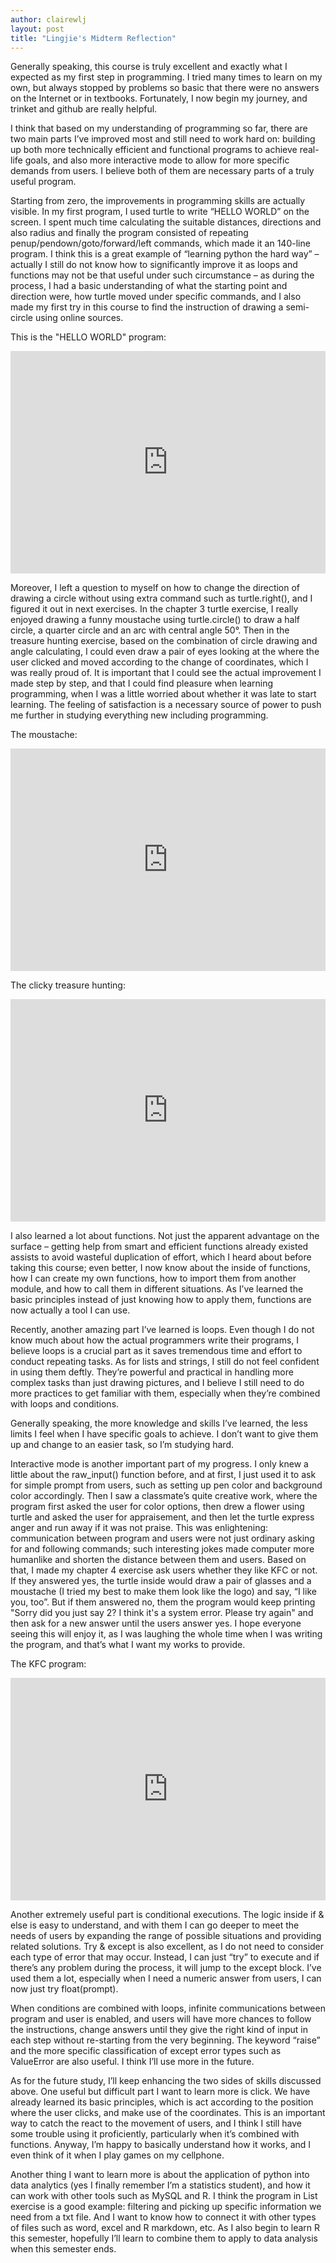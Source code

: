 ```yaml
---
author: clairewlj
layout: post
title: "Lingjie's Midterm Reflection"
---
```


Generally speaking, this course is truly excellent and exactly what I expected as my first step in programming. I tried many times to learn on my own, but always stopped by problems so basic that there were no answers on the Internet or in textbooks. Fortunately, I now begin my journey, and trinket and github are really helpful.

I think that based on my understanding of programming so far, there are two main parts I’ve improved most and still need to work hard on: building up both more technically efficient and functional programs to achieve real-life goals, and also more interactive mode to allow for more specific demands from users. I believe both of them are necessary parts of a truly useful program.

Starting from zero, the improvements in programming skills are actually visible. In my first program, I used turtle to write “HELLO WORLD” on the screen. I spent much time calculating the suitable distances, directions and also radius and finally the program consisted of repeating penup/pendown/goto/forward/left commands, which made it an 140-line program. I think this is a great example of “learning python the hard way” – actually I still do not know how to significantly improve it as loops and functions may not be that useful under such circumstance – as during the process, I had a basic understanding of what the starting point and direction were, how turtle moved under specific commands, and I also made my first try in this course to find the instruction of drawing a semi-circle using online sources. 

This is the "HELLO WORLD" program:
<iframe src="https://trinket.io/embed/python/deb914d084" width="100%" height="356" frameborder="0" marginwidth="0" marginheight="0" allowfullscreen></iframe>

Moreover, I left a question to myself on how to change the direction of drawing a circle without using extra command such as turtle.right(), and I figured it out in next exercises. In the chapter 3 turtle exercise, I really enjoyed drawing a funny moustache using turtle.circle() to draw a half circle, a quarter circle and an arc with central angle 50°. Then in the treasure hunting exercise, based on the combination of circle drawing and angle calculating, I could even draw a pair of eyes looking at the where the user clicked and moved according to the change of coordinates, which I was really proud of. It is important that I could see the actual improvement I made step by step, and that I could find pleasure when learning programming, when I was a little worried about whether it was late to start learning. The feeling of satisfaction is a necessary source of power to push me further in studying everything new including programming. 

The moustache:
<iframe src="https://trinket.io/embed/python/3e581ebd02" width="100%" height="356" frameborder="0" marginwidth="0" marginheight="0" allowfullscreen></iframe>

The clicky treasure hunting:
<iframe src="https://trinket.io/embed/python/80b8b9f32d" width="100%" height="356" frameborder="0" marginwidth="0" marginheight="0" allowfullscreen></iframe>

I also learned a lot about functions. Not just the apparent advantage on the surface – getting help from smart and efficient functions already existed assists to avoid wasteful duplication of effort, which I heard about before taking this course; even better, I now know about the inside of functions, how I can create my own functions, how to import them from another module, and how to call them in different situations. As I’ve learned the basic principles instead of just knowing how to apply them, functions are now actually a tool I can use.

Recently, another amazing part I’ve learned is loops. Even though I do not know much about how the actual programmers write their programs, I believe loops is a crucial part as it saves tremendous time and effort to conduct repeating tasks. As for lists and strings, I still do not feel confident in using them deftly. They’re powerful and practical in handling more complex tasks than just drawing pictures, and I believe I still need to do more practices to get familiar with them, especially when they’re combined with loops and conditions. 

Generally speaking, the more knowledge and skills I’ve learned, the less limits I feel when I have specific goals to achieve. I don’t want to give them up and change to an easier task, so I’m studying hard.

Interactive mode is another important part of my progress. I only knew a little about the raw_input() function before, and at first, I just used it to ask for simple prompt from users, such as setting up pen color and background color accordingly. Then I saw a classmate’s quite creative work, where the program first asked the user for color options, then drew a flower using turtle and asked the user for appraisement, and then let the turtle express anger and run away if it was not praise. This was enlightening: communication between program and users were not just ordinary asking for and following commands; such interesting jokes made computer more humanlike and shorten the distance between them and users. Based on that, I made my chapter 4 exercise ask users whether they like KFC or not. If they answered yes, the turtle inside would draw a pair of glasses and a moustache (I tried my best to make them look like the logo) and say, “I like you, too”. But if them answered no, them the program would keep printing "Sorry did you just say 2? I think it's a system error. Please try again" and then ask for a new answer until the users answer yes. I hope everyone seeing this will enjoy it, as I was laughing the whole time when I was writing the program, and that’s what I want my works to provide.

The KFC program:
<iframe src="https://trinket.io/embed/python/31bff91f7f" width="100%" height="356" frameborder="0" marginwidth="0" marginheight="0" allowfullscreen></iframe>

Another extremely useful part is conditional executions. The logic inside if & else is easy to understand, and with them I can go deeper to meet the needs of users by expanding the range of possible situations and providing related solutions. Try & except is also excellent, as I do not need to consider each type of error that may occur. Instead, I can just “try” to execute and if there’s any problem during the process, it will jump to the except block. I’ve used them a lot, especially when I need a numeric answer from users, I can now just try float(prompt). 

When conditions are combined with loops, infinite communications between program and user is enabled, and users will have more chances to follow the instructions, change answers until they give the right kind of input in each step without re-starting from the very beginning. The keyword “raise” and the more specific classification of except error types such as ValueError are also useful. I think I’ll use more in the future.

As for the future study, I’ll keep enhancing the two sides of skills discussed above. One useful but difficult part I want to learn more is click. We have already learned its basic principles, which is act according to the position where the user clicks, and make use of the coordinates. This is an important way to catch the react to the movement of users, and I think I still have some trouble using it proficiently, particularly when it’s combined with functions. Anyway, I’m happy to basically understand how it works, and I even think of it when I play games on my cellphone. 

Another thing I want to learn more is about the application of python into data analytics (yes I finally remember I’m a statistics student), and how it can work with other tools such as MySQL and R. I think the program in List exercise is a good example: filtering and picking up specific information we need from a txt file. And I want to know how to connect it with other types of files such as word, excel and R markdown, etc. As I also begin to learn R this semester, hopefully I’ll learn to combine them to apply to data analysis when this semester ends.
